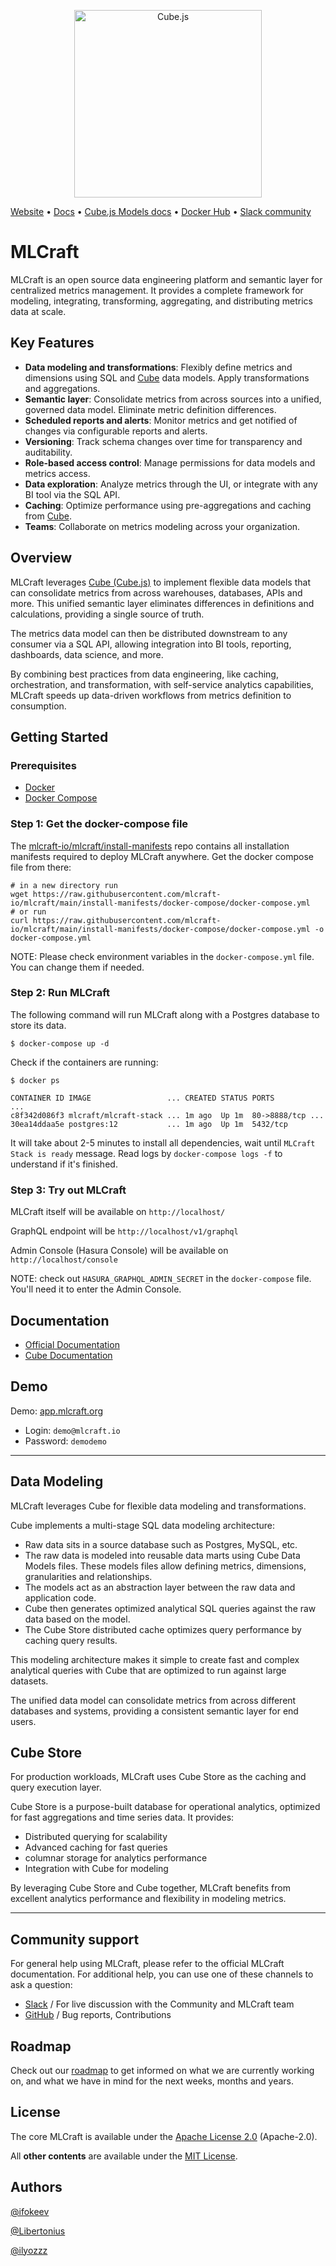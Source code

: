 <p align="center"><a href="https://mlcraft.io"><img src="https://i.imgur.com/lVUNQtT.png" alt="Cube.js" width="300px"></a></p>

[Website](https://mlcraft.io) • [Docs](./docs/README.md) • [Cube.js Models docs](https://cube.dev/docs/schema/getting-started) • [Docker Hub](https://hub.docker.com/u/mlcraft) • [Slack community](https://join.slack.com/t/mlcraft/shared_invite/zt-1x2gxwn37-J3tTvCR5xSFVfxwUU_YKtg)


# MLCraft

MLCraft is an open source data engineering platform and semantic layer for centralized metrics management. It provides a complete framework for modeling, integrating, transforming, aggregating, and distributing metrics data at scale.

## Key Features

-   **Data modeling and transformations**: Flexibly define metrics and dimensions using SQL and [Cube](https://github.com/cube-js/cube) data models. Apply transformations and aggregations.
-   **Semantic layer**: Consolidate metrics from across sources into a unified, governed data model. Eliminate metric definition differences.
-   **Scheduled reports and alerts**: Monitor metrics and get notified of changes via configurable reports and alerts.
-   **Versioning**: Track schema changes over time for transparency and auditability.
-   **Role-based access control**: Manage permissions for data models and metrics access.
-   **Data exploration**: Analyze metrics through the UI, or integrate with any BI tool via the SQL API.
-   **Caching**: Optimize performance using pre-aggregations and caching from [Cube](https://github.com/cube-js/cube).
-   **Teams**: Collaborate on metrics modeling across your organization.

## Overview

MLCraft leverages [Cube (Cube.js)](https://github.com/cube-js/cube) to implement flexible data models that can consolidate metrics from across warehouses, databases, APIs and more. This unified semantic layer eliminates differences in definitions and calculations, providing a single source of truth.

The metrics data model can then be distributed downstream to any consumer via a SQL API, allowing integration into BI tools, reporting, dashboards, data science, and more.

By combining best practices from data engineering, like caching, orchestration, and transformation, with self-service analytics capabilities, MLCraft speeds up data-driven workflows from metrics definition to consumption.

## Getting Started

### Prerequisites

- [Docker](https://docs.docker.com/install)
- [Docker Compose](https://docs.docker.com/compose/install)


### Step 1: Get the docker-compose file

The [mlcraft-io/mlcraft/install-manifests](https://github.com/mlcraft-io/mlcraft/tree/main/install-manifests) repo
contains all installation manifests required to deploy MLCraft anywhere. Get the docker compose file from there:

```
# in a new directory run
wget https://raw.githubusercontent.com/mlcraft-io/mlcraft/main/install-manifests/docker-compose/docker-compose.yml
# or run
curl https://raw.githubusercontent.com/mlcraft-io/mlcraft/main/install-manifests/docker-compose/docker-compose.yml -o docker-compose.yml
```

NOTE: Please check environment variables in the `docker-compose.yml` file. You can change them if needed.

### Step 2: Run MLCraft

The following command will run MLCraft along with a Postgres database to store its data.

```
$ docker-compose up -d
```

Check if the containers are running:

```
$ docker ps

CONTAINER ID IMAGE                 ... CREATED STATUS PORTS          ...
c8f342d086f3 mlcraft/mlcraft-stack ... 1m ago  Up 1m  80->8888/tcp ...
30ea14ddaa5e postgres:12           ... 1m ago  Up 1m  5432/tcp    
```

It will take about 2-5 minutes to install all dependencies, wait until `MLCraft Stack is ready` message.
Read logs by `docker-compose logs -f` to understand if it's finished.

### Step 3: Try out MLCraft

MLCraft itself will be available on `http://localhost/`

GraphQL endpoint will be `http://localhost/v1/graphql`

Admin Console (Hasura Console) will be available on `http://localhost/console`

NOTE: check out `HASURA_GRAPHQL_ADMIN_SECRET` in the `docker-compose` file. You'll need it to enter the Admin Console.


## Documentation

-   [Official Documentation](https://docs.synmetrix.org/)
-   [Cube Documentation](https://cube.dev/docs)

## Demo

Demo: [app.mlcraft.org](https://app.mlcraft.org)
* Login: `demo@mlcraft.io`
* Password: `demodemo`


----


## Data Modeling

MLCraft leverages Cube for flexible data modeling and transformations.

Cube implements a multi-stage SQL data modeling architecture:

-   Raw data sits in a source database such as Postgres, MySQL, etc.
-   The raw data is modeled into reusable data marts using Cube Data Models files. These models files allow defining metrics, dimensions, granularities and relationships.
-   The models act as an abstraction layer between the raw data and application code.
-   Cube then generates optimized analytical SQL queries against the raw data based on the model.
-   The Cube Store distributed cache optimizes query performance by caching query results.

This modeling architecture makes it simple to create fast and complex analytical queries with Cube that are optimized to run against large datasets.

The unified data model can consolidate metrics from across different databases and systems, providing a consistent semantic layer for end users.

## Cube Store

For production workloads, MLCraft uses Cube Store as the caching and query execution layer.

Cube Store is a purpose-built database for operational analytics, optimized for fast aggregations and time series data. It provides:

-   Distributed querying for scalability
-   Advanced caching for fast queries
-   columnar storage for analytics performance
-   Integration with Cube for modeling

By leveraging Cube Store and Cube together, MLCraft benefits from excellent analytics performance and flexibility in modeling metrics.

---

## Community support

For general help using MLCraft, please refer to the official MLCraft documentation. For additional help, you can use one of these channels to ask a question:

* [Slack](https://join.slack.com/t/mlcraft/shared_invite/zt-1x2gxwn37-J3tTvCR5xSFVfxwUU_YKtg) / For live discussion with the Community and MLCraft team
* [GitHub](https://github.com/mlcraft-io/mlcraft) / Bug reports, Contributions

## Roadmap

Check out our [roadmap](https://github.com/mlcraft-io/mlcraft/projects) to get informed on what we are currently working on, and what we have in mind for the next weeks, months and years.

## License

The core MLCraft is available under the [Apache License 2.0](https://github.com/mlcraft-io/mlcraft/blob/main/LICENSE) (Apache-2.0).

All **other contents** are available under the [MIT License](LICENSE-community).

## Authors

[@ifokeev](https://github.com/ifokeev)

[@Libertonius](https://github.com/Libertonius)

[@ilyozzz](https://github.com/ilyozzz)